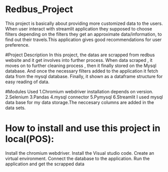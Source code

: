 # Redbus_Project

This project is basically about providing more customized data to the users.
When user interact with streamlit application they supposed to choose filters depending on the filters they get an approximate data/information, to find out their travels.This application gives good recommendations for user preference.

#Project Description
In this project, the datas are scrapped from redbus website and it get involves into further process.
When data scraped , it moves on to further cleaning process , then it finally stored on the Mysql database.
And once the necessary filters added to the application it fetch data from the mysql database.
Finally, it shown as a dataframe structure for easy reading of data.

#Modules Used
1.Chromium webdriver installation depends on version.
2.Selenium 
3.Pandas
4.mysql connector
5.Pymysql
6.Streamlit
 I used mysql data base for my data storage.The neccesary columns are added in the data sets.

# How to install and use this project in local(POS):

Install the chromium webdriver.
Install the Visual studio code.
Create an virtual environment.
Connect the database to the application.
Run the application and get the scrapped data


 
 
